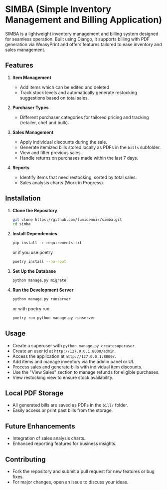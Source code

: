 # SIMBA (Simple Inventory Management and Billing Application)

SIMBA is a lightweight inventory management and billing system designed for seamless operation. Built using Django, it supports billing with PDF generation via WeasyPrint and offers features tailored to ease inventory and sales management.

## Features

1. **Item Management**
   - Add items which can be edited and deleted
   - Track stock levels and automatically generate restocking suggestions based on total sales.

2. **Purchaser Types**
   - Different purchaser categories for tailored pricing and tracking (retailer, chef and bulk).

3. **Sales Management** 
   - Apply individual discounts during the sale.
   - Generate itemized bills stored locally as PDFs in the `bills` subfolder.
   - View and filter previous sales.
   - Handle returns on purchases made within the last 7 days.

4. **Reports** 
   - Identify items that need restocking, sorted by total sales.
   - Sales analysis charts (Work in Progress).

## Installation 

1. **Clone the Repository**
   ```bash
   git clone https://github.com/lumidenoir/simba.git
   cd simba
   ```

2. **Install Dependencies**
   ```bash
   pip install -r requirements.txt
   ```
   or if you use poetry
   ```bash
   poetry install --no-root
   ```

3. **Set Up the Database**
   ```bash
   python manage.py migrate
   ```

4. **Run the Development Server**
   ```bash
   python manage.py runserver
   ```
   or with poetry run
   ```bash
   poetry run python manage.py runserver
   ```

## Usage

- Create a superuser with `python manage.py createsuperuser`
- Create an user id at `http://127.0.0.1:8000/admin`.
- Access the application at `http://127.0.0.1:8000/`.
- Add items and manage inventory via the admin panel or UI.
- Process sales and generate bills with individual item discounts.
- Use the "View Sales" section to manage refunds for eligible purchases.
- View restocking view to ensure stock availability.


## Local PDF Storage

- All generated bills are saved as PDFs in the `bill/` folder.
- Easily access or print past bills from the storage.


## Future Enhancements

- Integration of sales analysis charts.
- Enhanced reporting features for business insights.


## Contributing

- Fork the repository and submit a pull request for new features or bug fixes.
- For major changes, open an issue to discuss your ideas.
